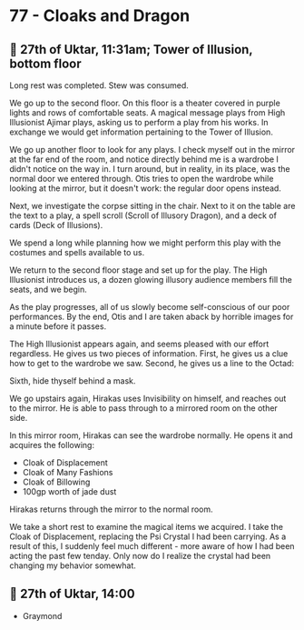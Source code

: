 # 77 - Cloaks and Dragon

## 📅 27th of Uktar, 11:31am; Tower of Illusion, bottom floor

Long rest was completed. Stew was consumed.

We go up to the second floor. On this floor is a theater covered in purple lights and rows of comfortable seats. A magical message plays from High Illusionist Ajimar plays, asking us to perform a play from his works. In exchange we would get information pertaining to the Tower of Illusion.

We go up another floor to look for any plays. I check myself out in the mirror at the far end of the room, and notice directly behind me is a wardrobe I didn't notice on the way in. I turn around, but in reality, in its place, was the normal door we entered through. Otis tries to open the wardrobe while looking at the mirror, but it doesn't work: the regular door opens instead.

Next, we investigate the corpse sitting in the chair. Next to it on the table are the text to a play, a spell scroll (Scroll of Illusory Dragon), and a deck of cards (Deck of Illusions).

We spend a long while planning how we might perform this play with the costumes and spells available to us.

We return to the second floor stage and set up for the play. The High Illusionist introduces us, a dozen glowing illusory audience members fill the seats, and we begin.

As the play progresses, all of us slowly become self-conscious of our poor performances. By the end, Otis and I are taken aback by horrible images for a minute before it passes.

The High Illusionist appears again, and seems pleased with our effort regardless. He gives us two pieces of information. First, he gives us a clue how to get to the wardrobe we saw. Second, he gives us a line to the Octad:

Sixth, hide thyself behind a mask.

We go upstairs again, Hirakas uses Invisibility on himself, and reaches out to the mirror. He is able to pass through to a mirrored room on the other side.

In this mirror room, Hirakas can see the wardrobe normally. He opens it and acquires the following:

- Cloak of Displacement
- Cloak of Many Fashions
- Cloak of Billowing
- 100gp worth of jade dust

Hirakas returns through the mirror to the normal room.

We take a short rest to examine the magical items we acquired. I take the Cloak of Displacement, replacing the Psi Crystal I had been carrying. As a result of this, I suddenly feel much different - more aware of how I had been acting the past few tenday. Only now do I realize the crystal had been changing my behavior somewhat.

## 📅 27th of Uktar, 14:00

- Graymond
